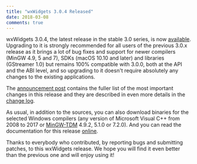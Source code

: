 ```yaml
---
title: "wxWidgets 3.0.4 Released"
date: 2018-03-08
comments: true
---
```


wxWidgets 3.0.4, the latest release in the stable 3.0 series, is now
[available][1]. Upgrading to it is strongly recommended for all users of the
previous 3.0.x release as it brings a lot of bug fixes and support for newer
compilers (MinGW 4.9, 5 and 7), SDKs (macOS 10.10 and later) and libraries
(GStreamer 1.0) but remains 100% compatible with 3.0.0, both at the API and
the ABI level, and so upgrading to it doesn't require absolutely any changes
to the existing applications.

The [announcement post][2] contains the fuller list of the most important
changes in this release and they are described in even more details in the
[change log][3].

<!--more-->

As usual, in addition to the sources, you can also download binaries for the
selected Windows compilers (any version of Microsoft Visual C++ from 2008 to
2017 or [MinGW-TDM][4] 4.9.2, 5.1.0 or 7.2.0). And you can read the documentation for
this release [online][5].

Thanks to everybody who contributed, by reporting bugs and submitting patches,
to this wxWidgets release. We hope you will find it even better than the
previous one and will enjoy using it!

[1]: https://github.com/wxWidgets/wxWidgets/releases/tag/v3.0.4
[2]: https://github.com/wxWidgets/wxWidgets/blob/v3.0.4/docs/publicity/announce.txt
[3]: https://github.com/wxWidgets/wxWidgets/blob/v3.0.4/docs/changes.txt#L583-L648
[4]: http://tdm-gcc.tdragon.net/
[5]: http://docs.wxwidgets.org/3.0.4/
